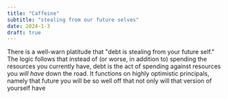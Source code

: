 ```yaml
---
title: "Caffeine"
subtitle: "stealing from our future selves"
date: 2024-1-3
draft: true
---
```

There is a well-warn platitude that "debt is stealing from your future self." The logic follows that instead of (or worse, in addition to) spending the resources you currently have, debt is the act of spending against resources you _will have_ down the road. It functions on highly optimistic principals, namely that future you will be so well off that not only will that version of yourself have 
<!--stackedit_data:
eyJoaXN0b3J5IjpbLTM5NTczOTk0MCwtMzUxMjkzMzUwXX0=
-->